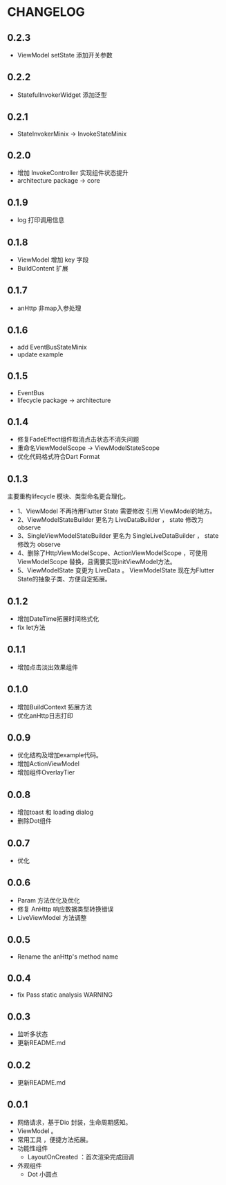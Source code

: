 # CHANGELOG
## 0.2.3
- ViewModel setState 添加开关参数

## 0.2.2
- StatefulInvokerWidget 添加泛型

## 0.2.1
- StateInvokerMinix -> InvokeStateMinix

## 0.2.0
- 增加 InvokeController 实现组件状态提升
- architecture package -> core

## 0.1.9
- log 打印调用信息

## 0.1.8
- ViewModel 增加 key 字段
- BuildContent 扩展

## 0.1.7
- anHttp 非map入参处理

## 0.1.6
- add EventBusStateMinix
- update example

## 0.1.5
- EventBus
- lifecycle package -> architecture

## 0.1.4
- 修复FadeEffect组件取消点击状态不消失问题
- 重命名ViewModelScope -> ViewModelStateScope
- 优化代码格式符合Dart Format

## 0.1.3
主要重构lifecycle 模块、类型命名更合理化。
- 1、ViewModel 不再持用Flutter State 需要修改 引用 ViewModel的地方。
- 2、ViewModelStateBuilder 更名为 LiveDataBuilder ， state 修改为 observe
- 3、SingleViewModelStateBuilder 更名为 SingleLiveDataBuilder ， state 修改为 observe
- 4、删除了HttpViewModelScope、ActionViewModelScope ，可使用ViewModelScope 替换，且需要实现initViewModel方法。
- 5、ViewModelState 变更为 LiveData 。  ViewModelState 现在为Flutter State的抽象子类、方便自定拓展。

## 0.1.2
- 增加DateTime拓展时间格式化
- fix let方法

## 0.1.1
- 增加点击淡出效果组件


## 0.1.0
- 增加BuildContext 拓展方法 
- 优化anHttp日志打印

## 0.0.9
- 优化结构及增加example代码。
- 增加ActionViewModel
- 增加组件OverlayTier

## 0.0.8
- 增加toast 和 loading dialog
- 删除Dot组件

## 0.0.7
- 优化

## 0.0.6
- Param 方法优化及优化
- 修复 AnHttp 响应数据类型转换错误
- LiveViewModel 方法调整

## 0.0.5
- Rename the anHttp's method name  

## 0.0.4
- fix Pass static analysis WARNING


## 0.0.3
- 监听多状态
- 更新README.md


## 0.0.2
- 更新README.md


## 0.0.1

- 网络请求，基于Dio 封装，生命周期感知。
- ViewModel 。
- 常用工具 ，便捷方法拓展。
- 功能性组件
  - LayoutOnCreated ：首次渲染完成回调
- 外观组件
  - Dot 小圆点

